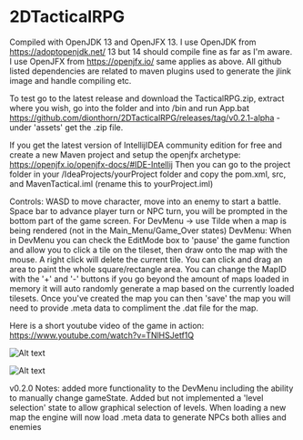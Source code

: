 # 2DTacticalRPG

Compiled with OpenJDK 13 and OpenJFX 13.
I use OpenJDK from https://adoptopenjdk.net/ 13 but 14 should compile fine as far as I'm aware.
I use OpenJFX from https://openjfx.io/ same applies as above.
All github listed dependencies are related to maven plugins used to generate the jlink image and handle compiling etc.

To test go to the latest release and download the TacticalRPG.zip, extract where you wish, go into the folder and into /bin and run App.bat
https://github.com/dionthorn/2DTacticalRPG/releases/tag/v0.2.1-alpha - under 'assets' get the .zip file.

If you get the latest version of IntellijIDEA community edition for free and create a new Maven project and setup the openjfx archetype: https://openjfx.io/openjfx-docs/#IDE-Intellij
Then you can go to the project folder in your /IdeaProjects/yourProject folder and copy the pom.xml, src, and MavenTactical.iml (rename this to yourProject.iml)

Controls: 
	WASD to move character, move into an enemy to start a battle.
	Space bar to advance player turn or NPC turn, you will be prompted in the bottom part of the game screen.
	For DevMenu -> use Tilde when a map is being rendered (not in the Main_Menu/Game_Over states)
DevMenu: 
	When in DevMenu you can check the EditMode box to 'pause' the game function and allow you to click a tile on the tileset, then draw onto the map with the mouse. A right click will delete the current tile. You can click and drag an area to paint the whole square/rectangle area.
	You can change the MapID with the '+' and '-' buttons if you go beyond the amount of maps loaded in memory it will auto randomly generate a map based on the currently loaded tilesets. Once you've created the map you can then 'save' the map you will need to provide .meta data to compliment the .dat file for the map.

Here is a short youtube video of the game in action: https://www.youtube.com/watch?v=TNlHSJetf1Q

![Alt text](/ExampleScreenShots/gameExample.PNG?raw=true "Game Example")

![Alt text](/ExampleScreenShots/devMenuExample.PNG?raw=true "Dev Menu")

v0.2.0 Notes: added more functionality to the DevMenu including the ability to manually change gameState. 
	Added but not implemented a 'level selection' state to allow graphical selection of levels.
	When loading a new map the engine will now load .meta data to generate NPCs both allies and enemies
